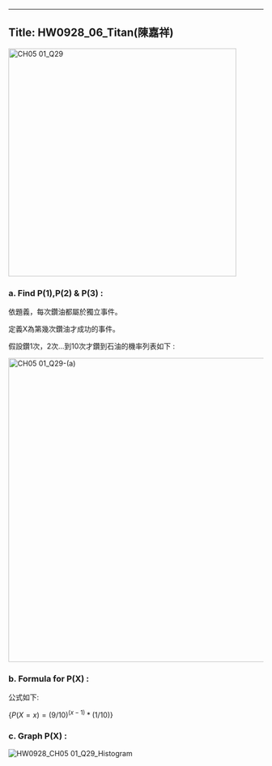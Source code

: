  ---
Title: HW0928_06_Titan(陳嘉祥)
 ---
 <img width="450" alt="CH05 01_Q29" src="https://github.com/user-attachments/assets/59ced72b-afb1-4265-864f-0f8109518baa"> 
 
### a. Find P(1),P(2) & P(3) :  

依題義，每次鑽油都屬於獨立事件。  

定義X為第幾次鑽油才成功的事件。 

假設鑽1次，2次...到10次才鑽到石油的機率列表如下 : 

<img width="600" alt="CH05 01_Q29-(a)" src="https://github.com/user-attachments/assets/290e2520-5e4c-4c7a-87fa-31682af33a47"> 

### b. Formula for P(X) : 

公式如下: 

$\{ 
P(X=x)=(9/10)^{(x-1)}*(1/10)
\}$  

### c. Graph P(X) : 

![HW0928_CH05 01_Q29_Histogram](https://github.com/user-attachments/assets/0a1f8a20-1a0e-4405-8c92-84daf32c5cf4) 


